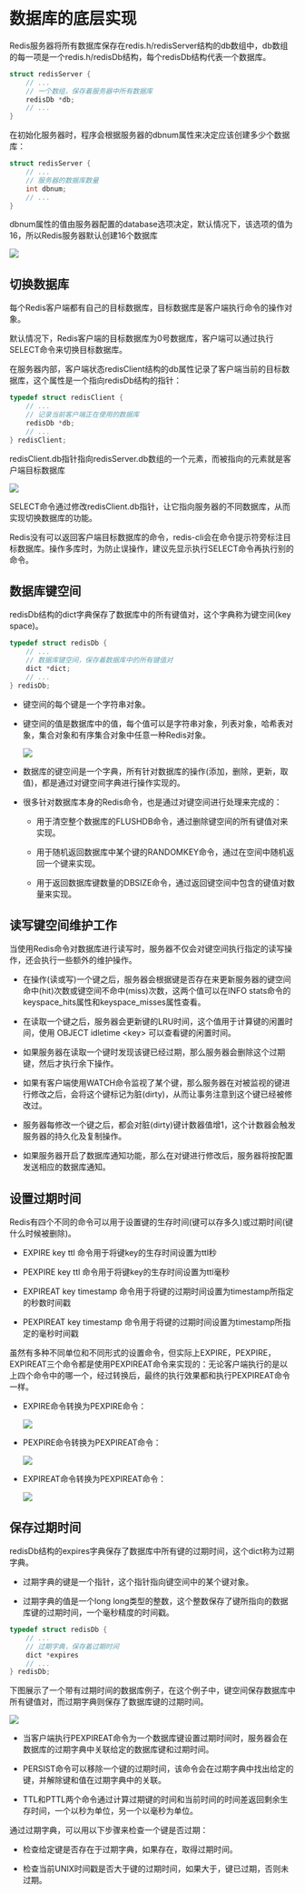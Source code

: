 # 数据库的底层实现

Redis服务器将所有数据库保存在redis.h/redisServer结构的db数组中，db数组的每一项是一个redis.h/redisDb结构，每个redisDb结构代表一个数据库。

```c
struct redisServer {
    // ...
    // 一个数组，保存着服务器中所有数据库
    redisDb *db;
    // ...
}
```

在初始化服务器时，程序会根据服务器的dbnum属性来决定应该创建多少个数据库：

```c
struct redisServer {
    // ...
    // 服务器的数据库数量
    int dbnum;
    // ...
}
```
dbnum属性的值由服务器配置的database选项决定，默认情况下，该选项的值为16，所以Redis服务器默认创建16个数据库

![](../assets/42767b88b399ef28a6a558d40b8cecb9_1.png)

## 切换数据库

每个Redis客户端都有自己的目标数据库，目标数据库是客户端执行命令的操作对象。

默认情况下，Redis客户端的目标数据库为0号数据库，客户端可以通过执行SELECT命令来切换目标数据库。

在服务器内部，客户端状态redisClient结构的db属性记录了客户端当前的目标数据库，这个属性是一个指向redisDb结构的指针：

```c
typedef struct redisClient {
    // ...
    // 记录当前客户端正在使用的数据库
    redisDb *db;
    // ...
} redisClient;
```
redisClient.db指针指向redisServer.db数组的一个元素，而被指向的元素就是客户端目标数据库

![](../assets/42767b88b399ef28a6a558d40b8cecb9_2.png)

SELECT命令通过修改redisClient.db指针，让它指向服务器的不同数据库，从而实现切换数据库的功能。

Redis没有可以返回客户端目标数据库的命令，redis-cli会在命令提示符旁标注目标数据库。操作多库时，为防止误操作，建议先显示执行SELECT命令再执行别的命令。

## 数据库键空间

redisDb结构的dict字典保存了数据库中的所有键值对，这个字典称为键空间(key space)。

```c
typedef struct redisDb {
    // ...
    // 数据库键空间，保存着数据库中的所有键值对
    dict *dict;
    // ...
} redisDb;
```
- 键空间的每个键是一个字符串对象。

- 键空间的值是数据库中的值，每个值可以是字符串对象，列表对象，哈希表对象，集合对象和有序集合对象中任意一种Redis对象。

  ![](../assets/42767b88b399ef28a6a558d40b8cecb9_3.png)

- 数据库的键空间是一个字典，所有针对数据库的操作(添加，删除，更新，取值)，都是通过对键空间字典进行操作实现的。

- 很多针对数据库本身的Redis命令，也是通过对键空间进行处理来完成的：

  - 用于清空整个数据库的FLUSHDB命令，通过删除键空间的所有键值对来实现。
  
  - 用于随机返回数据库中某个键的RANDOMKEY命令，通过在空间中随机返回一个键来实现。
  
  - 用于返回数据库键数量的DBSIZE命令，通过返回键空间中包含的键值对数量来实现。

## 读写键空间维护工作

当使用Redis命令对数据库进行读写时，服务器不仅会对键空间执行指定的读写操作，还会执行一些额外的维护操作。

- 在操作(读或写)一个键之后，服务器会根据键是否存在来更新服务器的键空间命中(hit)次数或键空间不命中(miss)次数，这两个值可以在INFO stats命令的keyspace_hits属性和keyspace_misses属性查看。

- 在读取一个键之后，服务器会更新键的LRU时间，这个值用于计算键的闲置时间，使用 OBJECT idletime \<key\> 可以查看键的闲置时间。

- 如果服务器在读取一个键时发现该键已经过期，那么服务器会删除这个过期键，然后才执行余下操作。

- 如果有客户端使用WATCH命令监视了某个键，那么服务器在对被监视的键进行修改之后，会将这个键标记为脏(dirty)，从而让事务注意到这个键已经被修改过。

- 服务器每修改一个键之后，都会对脏(dirty)键计数器值增1，这个计数器会触发服务器的持久化及复制操作。

- 如果服务器开启了数据库通知功能，那么在对键进行修改后，服务器将按配置发送相应的数据库通知。

## 设置过期时间

Redis有四个不同的命令可以用于设置键的生存时间(键可以存多久)或过期时间(键什么时候被删除)。

- EXPIRE key ttl 命令用于将键key的生存时间设置为ttl秒

- PEXPIRE key ttl 命令用于将键key的生存时间设置为ttl毫秒

- EXPIREAT key timestamp 命令用于将键的过期时间设置为timestamp所指定的秒数时间戳

- PEXPIREAT key timestamp 命令用于将键的过期时间设置为timestamp所指定的毫秒时间戳

虽然有多种不同单位和不同形式的设置命令，但实际上EXPIRE，PEXPIRE，EXPIREAT三个命令都是使用PEXPIREAT命令来实现的：无论客户端执行的是以上四个命令中的哪一个，经过转换后，最终的执行效果都和执行PEXPIREAT命令一样。

- EXPIRE命令转换为PEXPIRE命令：

  ![](../assets/42767b88b399ef28a6a558d40b8cecb9_4.png)

- PEXPIRE命令转换为PEXPIREAT命令：

  ![](../assets/42767b88b399ef28a6a558d40b8cecb9_5.png)

- EXPIREAT命令转换为PEXPIREAT命令：

  ![](../assets/42767b88b399ef28a6a558d40b8cecb9_6.png)

## 保存过期时间

redisDb结构的expires字典保存了数据库中所有键的过期时间，这个dict称为过期字典。

- 过期字典的键是一个指针，这个指针指向键空间中的某个键对象。

- 过期字典的值是一个long long类型的整数，这个整数保存了键所指向的数据库键的过期时间，一个毫秒精度的时间戳。

```c
typedef struct redisDb {
    // ...
    // 过期字典，保存着过期时间
    dict *expires
    // ...
} redisDb;
```
下图展示了一个带有过期时间的数据库例子，在这个例子中，键空间保存数据库中所有键值对，而过期字典则保存了数据库键的过期时间。

![](../assets/42767b88b399ef28a6a558d40b8cecb9_7.png)

- 当客户端执行PEXPIREAT命令为一个数据库键设置过期时间时，服务器会在数据库的过期字典中关联给定的数据库键和过期时间。

- PERSIST命令可以移除一个键的过期时间，该命令会在过期字典中找出给定的键，并解除键和值在过期字典中的关联。

- TTL和PTTL两个命令通过计算过期键的时间和当前时间的时间差返回剩余生存时间，一个以秒为单位，另一个以毫秒为单位。

通过过期字典，可以用以下步骤来检查一个键是否过期：

- 检查给定键是否存在于过期字典，如果存在，取得过期时间。

- 检查当前UNIX时间戳是否大于键的过期时间，如果大于，键已过期，否则未过期。


